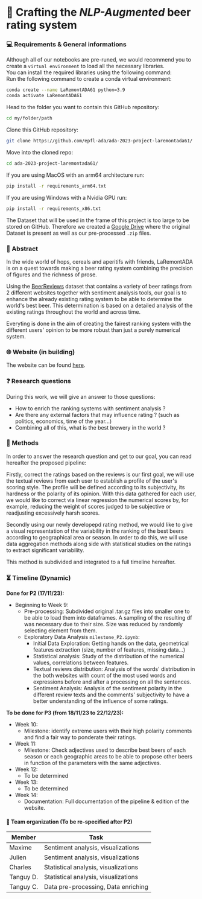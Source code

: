 # 🍻 Crafting the _NLP-Augmented_ beer rating system

### 💻 Requirements & General informations
Although all of our notebooks are pre-runed, we would recommend you to create a `virtual environment` to load all the necessary libraries.
\
You can install the required libraries using the following command:
\
Run the following command to create a conda virtual environment:
```bash
conda create --name LaRemontADA61 python=3.9
conda activate LaRemontADA61   
```

Head to the folder you want to contain this GitHub repository:
```bash
cd my/folder/path
```

Clone this GitHub repository:
```bash
git clone https://github.com/epfl-ada/ada-2023-project-laremontada61/
```

Move into the cloned repo:
```bash
cd ada-2023-project-laremontada61/
```

If you are using MacOS with an arm64 architecture run:
```bash
pip install -r requirements_arm64.txt
```

If you are using Windows with a Nvidia GPU run:

```bash
pip install -r requirements_x86.txt
```

The Dataset that will be used in the frame of this project is too large to be stored on GitHub. Therefore we created a [Google Drive](https://drive.google.com/file/d/1wIIfhQDdF5lH42bKQ3pLoStu_Wem2rGE/view?usp=drive_link) where the original Dataset is present as well as our pre-processed `.zip` files.

### 📖 Abstract
In the wide world of hops, cereals and aperitifs with friends, LaRemontADA is on a quest towards making a beer rating system combining the precision of figures and the richness of prose.

Using the [BeerReviews](https://drive.google.com/drive/folders/1Wz6D2FM25ydFw_-41I9uTwG9uNsN4TCF?usp=sharing) dataset that contains a variety of beer ratings from 2 different websites together with sentiment analysis tools, our goal is to enhance the already existing rating system to be able to determine the world's best beer. This determination is based on a detailed analysis of the existing ratings throughout the world and across time.

Everyting is done in the aim of creating the fairest ranking system with the different users' opinion to be more robust than just a purely numerical system.

### 🌐 Website (in building)
The website can be found [here](https://epfl-ada.github.io/ada-2023-project-laremontada61/).

### ❓ Research questions
During this work, we will give an answer to those questions:

- How to enrich the ranking systems with sentiment analysis ?
- Are there any external factors that may influence rating ? (such as politics, economics, time of the year...)
- Combining all of this, what is the best brewery in the world ?

### 🎯 Methods
In order to answer the research question and get to our goal, you can read hereafter the proposed pipeline:

Firstly, correct the ratings based on the reviews is our first goal, we will use the textual reviews from each user to establish a profile of the user's scoring style. The profile will be defined according to its subjectivity, its hardness or the polarity of its opinion. With this data gathered for each user, we would like to correct via linear regression the numerical scores by, for example, reducing the weight of scores judged to be subjective or readjusting excessively harsh scores.

Secondly using our newly developepd rating method, we would like to give a visual representation of the variability in the ranking of the best beers according to geographical area or season. In order to do this, we will use data aggregation methods along side with statistical studies on the ratings to extract significant variability.

This method is subdivided and integrated to a full timeline hereafter.

### ⏳ Timeline (Dynamic)
**Done for P2 (17/11/23):**
- Beginning to Week 9:
  - Pre-processing: Subdivided original .tar.gz files into smaller one to be able to load them into dataframes. A sampling of the resulting df was necessary due to their size. Size was reduced by randomly selecting element from them.
  - Exploratory Data Analysis `milestone_P2.ipynb`:
    - Initial Data Exploration: Getting hands on the data, geometrical features extraction (size, number of features, missing data...)
    - Statistical analysis: Study of the distribution of the numerical values, correlations between features.
    - Textual reviews distribution: Analysis of the words' distribution in the both websites with count of the most used words and expressions before and after a processing on all the sentences.
    - Sentiment Analysis: Analysis of the sentiment polarity in the different review texts and the comments' subjectivity to have a better understanding of the influence of some ratings.

**To be done for P3 (from 18/11/23 to 22/12/23):** 
- Week 10:
  - Milestone: identify extreme users with their high polarity comments and find a fair way to ponderate their ratings.
- Week 11:
  - Milestone: Check adjectives used to describe best beers of each season or each geographic areas to be able to propose other beers in function of the parameters with the same adjectives.
- Week 12:
  - To be determined
- Week 13:
  - To be determined
- Week 14:
  - Documentation: Full documentation of the pipeline & edition of the website.

#### 🤝 Team organization (To be re-specified after P2)
| Member        | Task          |
| ------------- | ------------- | 
| Maxime      | Sentiment analysis, visualizations |
| Julien      | Sentiment analysis, visualizations |
| Charles     | Statistical analysis, visualizations|
| Tanguy D.   | Statistical analysis, visualizations|
| Tanguy C.   | Data pre-processing, Data enriching |



